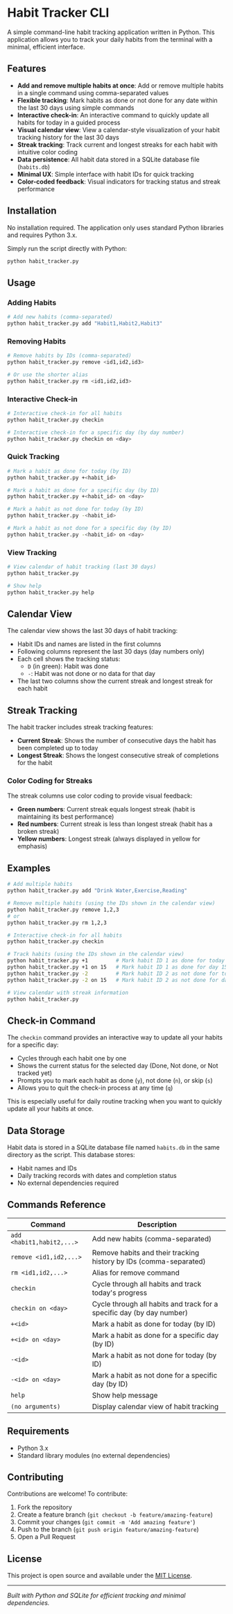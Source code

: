 # Habit Tracker CLI

A simple command-line habit tracking application written in Python. This application allows you to track your daily habits from the terminal with a minimal, efficient interface.

## Features

- **Add and remove multiple habits at once**: Add or remove multiple habits in a single command using comma-separated values
- **Flexible tracking**: Mark habits as done or not done for any date within the last 30 days using simple commands
- **Interactive check-in**: An interactive command to quickly update all habits for today in a guided process
- **Visual calendar view**: View a calendar-style visualization of your habit tracking history for the last 30 days
- **Streak tracking**: Track current and longest streaks for each habit with intuitive color coding
- **Data persistence**: All habit data stored in a SQLite database file (`habits.db`)
- **Minimal UX**: Simple interface with habit IDs for quick tracking
- **Color-coded feedback**: Visual indicators for tracking status and streak performance

## Installation

No installation required. The application only uses standard Python libraries and requires Python 3.x.

Simply run the script directly with Python:

```bash
python habit_tracker.py
```

## Usage

### Adding Habits

```bash
# Add new habits (comma-separated)
python habit_tracker.py add "Habit1,Habit2,Habit3"
```

### Removing Habits

```bash
# Remove habits by IDs (comma-separated)
python habit_tracker.py remove <id1,id2,id3>

# Or use the shorter alias
python habit_tracker.py rm <id1,id2,id3>
```

### Interactive Check-in

```bash
# Interactive check-in for all habits
python habit_tracker.py checkin

# Interactive check-in for a specific day (by day number)
python habit_tracker.py checkin on <day>
```

### Quick Tracking

```bash
# Mark a habit as done for today (by ID)
python habit_tracker.py +<habit_id>

# Mark a habit as done for a specific day (by ID)
python habit_tracker.py +<habit_id> on <day>

# Mark a habit as not done for today (by ID)
python habit_tracker.py -<habit_id>

# Mark a habit as not done for a specific day (by ID)
python habit_tracker.py -<habit_id> on <day>
```

### View Tracking

```bash
# View calendar of habit tracking (last 30 days)
python habit_tracker.py

# Show help
python habit_tracker.py help
```

## Calendar View

The calendar view shows the last 30 days of habit tracking:

- Habit IDs and names are listed in the first columns
- Following columns represent the last 30 days (day numbers only)
- Each cell shows the tracking status:
  - `D` (in green): Habit was done
  - `-`: Habit was not done or no data for that day
- The last two columns show the current streak and longest streak for each habit

## Streak Tracking

The habit tracker includes streak tracking features:

- **Current Streak**: Shows the number of consecutive days the habit has been completed up to today
- **Longest Streak**: Shows the longest consecutive streak of completions for the habit

### Color Coding for Streaks

The streak columns use color coding to provide visual feedback:

- **Green numbers**: Current streak equals longest streak (habit is maintaining its best performance)
- **Red numbers**: Current streak is less than longest streak (habit has a broken streak)
- **Yellow numbers**: Longest streak (always displayed in yellow for emphasis)

## Examples

```bash
# Add multiple habits
python habit_tracker.py add "Drink Water,Exercise,Reading"

# Remove multiple habits (using the IDs shown in the calendar view)
python habit_tracker.py remove 1,2,3
# or
python habit_tracker.py rm 1,2,3

# Interactive check-in for all habits
python habit_tracker.py checkin

# Track habits (using the IDs shown in the calendar view)
python habit_tracker.py +1         # Mark habit ID 1 as done for today
python habit_tracker.py +1 on 15   # Mark habit ID 1 as done for day 15
python habit_tracker.py -2         # Mark habit ID 2 as not done for today
python habit_tracker.py -2 on 15   # Mark habit ID 2 as not done for day 15

# View calendar with streak information
python habit_tracker.py
```

## Check-in Command

The `checkin` command provides an interactive way to update all your habits for a specific day:

- Cycles through each habit one by one
- Shows the current status for the selected day (Done, Not done, or Not tracked yet)
- Prompts you to mark each habit as done (`y`), not done (`n`), or skip (`s`)
- Allows you to quit the check-in process at any time (`q`)

This is especially useful for daily routine tracking when you want to quickly update all your habits at once.

## Data Storage

Habit data is stored in a SQLite database file named `habits.db` in the same directory as the script. This database stores:
- Habit names and IDs
- Daily tracking records with dates and completion status
- No external dependencies required

## Commands Reference

| Command | Description |
|--------|-------------|
| `add <habit1,habit2,...>` | Add new habits (comma-separated) |
| `remove <id1,id2,...>` | Remove habits and their tracking history by IDs (comma-separated) |
| `rm <id1,id2,...>` | Alias for remove command |
| `checkin` | Cycle through all habits and track today's progress |
| `checkin on <day>` | Cycle through all habits and track for a specific day (by day number) |
| `+<id>` | Mark a habit as done for today (by ID) |
| `+<id> on <day>` | Mark a habit as done for a specific day (by ID) |
| `-<id>` | Mark a habit as not done for today (by ID) |
| `-<id> on <day>` | Mark a habit as not done for a specific day (by ID) |
| `help` | Show help message |
| `(no arguments)` | Display calendar view of habit tracking |

## Requirements

- Python 3.x
- Standard library modules (no external dependencies)

## Contributing

Contributions are welcome! To contribute:

1. Fork the repository
2. Create a feature branch (`git checkout -b feature/amazing-feature`)
3. Commit your changes (`git commit -m 'Add amazing feature'`)
4. Push to the branch (`git push origin feature/amazing-feature`)
5. Open a Pull Request

## License

This project is open source and available under the [MIT License](LICENSE).

---

*Built with Python and SQLite for efficient tracking and minimal dependencies.*